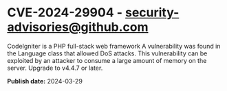 # CVE-2024-29904 - security-advisories@github.com

CodeIgniter is a PHP full-stack web framework A vulnerability was found in the Language class that allowed DoS attacks. This vulnerability can be exploited by an attacker to consume a large amount of memory on the server. Upgrade to v4.4.7 or later. 


**Publish date:** 2024-03-29
